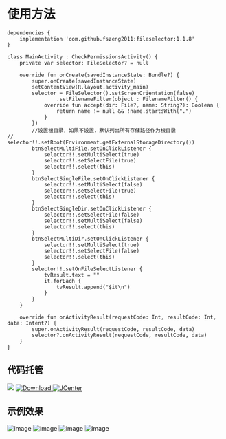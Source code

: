 # 使用方法
	
	dependencies {
		implementation 'com.github.fszeng2011:fileselector:1.1.8'
	}

    class MainActivity : CheckPermissionsActivity() {
	    private var selector: FileSelector? = null
    
	    override fun onCreate(savedInstanceState: Bundle?) {
	        super.onCreate(savedInstanceState)
	        setContentView(R.layout.activity_main)
	        selector = FileSelector().setScreenOrientation(false)
	                .setFilenameFilter(object : FilenameFilter() {
	            override fun accept(dir: File?, name: String?): Boolean {
	                return name != null && !name.startsWith(".")
	            }
	        })
	        //设置根目录，如果不设置，默认列出所有存储路径作为根目录
	//        selector!!.setRoot(Environment.getExternalStorageDirectory())
	        btnSelectMultiFile.setOnClickListener {
	            selector!!.setMultiSelect(true)
	            selector!!.setSelectFile(true)
	            selector!!.select(this)
	        }
	        btnSelectSingleFile.setOnClickListener {
	            selector!!.setMultiSelect(false)
	            selector!!.setSelectFile(true)
	            selector!!.select(this)
	        }
	        btnSelectSingleDir.setOnClickListener {
	            selector!!.setSelectFile(false)
	            selector!!.setMultiSelect(false)
	            selector!!.select(this)
	        }
	        btnSelectMultiDir.setOnClickListener {
	            selector!!.setMultiSelect(true)
	            selector!!.setSelectFile(false)
	            selector!!.select(this)
	        }
	        selector!!.setOnFileSelectListener {
	            tvResult.text = ""
	            it.forEach {
	                tvResult.append("$it\n")
	            }
	        }
	    }
	
	    override fun onActivityResult(requestCode: Int, resultCode: Int, data: Intent?) {
	        super.onActivityResult(requestCode, resultCode, data)
	        selector?.onActivityResult(requestCode, resultCode, data)
	    }
	}
	
## 代码托管
[![](https://jitpack.io/v/fszeng2011/fileselector.svg)](https://jitpack.io/#fszeng2011/fileselector)
[![Download](https://api.bintray.com/packages/fszeng2017/maven/fileselector/images/download.svg) ](https://bintray.com/fszeng2017/maven/fileselector/_latestVersion)
[![JCenter](https://img.shields.io/badge/JCenter-1.1.5-green.svg?style=flat)](http://jcenter.bintray.com/com/github/fszeng2011/fileselector/1.1.5/)

## 示例效果
![image](https://github.com/fszeng2011/fileselector/blob/master/screenshot/device-2018-05-27-165915.png)
![image](https://github.com/fszeng2011/fileselector/blob/master/screenshot/device-2018-05-27-170008.png)
![image](https://github.com/fszeng2011/fileselector/blob/master/screenshot/device-2018-05-27-170035.png)
![image](https://github.com/fszeng2011/fileselector/blob/master/screenshot/device-2018-05-27-162627.png)
